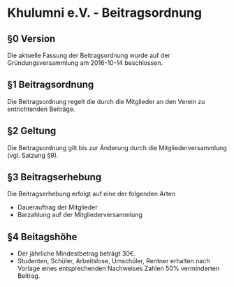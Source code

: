 Khulumni e.V. - Beitragsordnung
============================================

## §0 Version

Die aktuelle Fassung der Beitragsordnung wurde auf der Gründungsversammlung am 2016-10-14 beschlossen.


## §1 Beitragsordnung

Die Beitragsordnung regelt die durch die Mitglieder an den Verein zu entrichtenden Beiträge.


## §2 Geltung

Die Beitragsordnung gilt bis zur Änderung durch die Mitgliederversammlung (vgl. Satzung §9).


## §3 Beitragserhebung

Die Beitragserhebung erfolgt auf eine der folgenden Arten

* Dauerauftrag der Mitglieder
* Barzahlung auf der Mitgliederversammlung


## §4 Beitagshöhe

* Der jährliche Mindestbetrag beträgt 30€.
* Studenten, Schüler, Arbeitslose, Umschüler, Rentner erhalten nach Vorlage eines entsprechenden Nachweises Zahlen 50% verminderten Beitrag.
